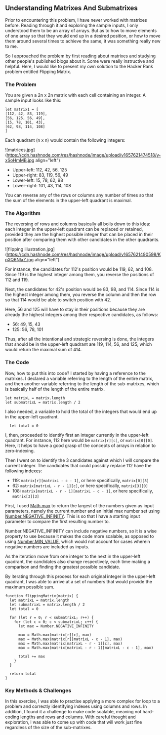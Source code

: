 ## Understanding Matrixes And Submatrixes

Prior to encountering this problem, I have never worked with matrixes before. Reading through it and exploring the sample inputs, I only understood them to be an array of arrays. But as to how to move elements of one array so that they would end up in a desired position, or how to move them around several times to achieve the same, it was something really new to me.

So I approached the problem by first reading about matrixes and studying other people's published blogs about it. Some were really instructive and helpful. Here, I would like to present my own solution to the Hacker Rank problem entitled Flipping Matrix.

### The Problem

You are given a 2n x 2n matrix with each cell containing an integer. A sample input looks like this:

```
let matrix1 = [
[112, 42, 83, 119],
[56, 125, 56, 49],
[15, 78, 101, 43],
[62, 98, 114, 108]
]
```
Each quadrant (n x n) would contain the following integers:


![matrices.jpg](https://cdn.hashnode.com/res/hashnode/image/upload/v1657621474518/y-xSoHmMB.jpg align="left")

- Upper-left: 112, 42, 56, 125
- Upper-right: 83, 119, 56, 49
- Lower-left: 15, 78, 62, 98
- Lower-right: 101, 43, 114, 108

You can reverse any of the rows or columns any number of times so that the sum of the elements in the upper-left quadrant is maximal. 

### The Algorithm

The reversing of rows and columns basically all boils down to this idea: each integer in the upper-left quadrant can be replaced or retained, provided they are the highest possible integer that can be placed in their position after comparing them with other candidates in the other quadrants.

![flipping illustration.jpg](https://cdn.hashnode.com/res/hashnode/image/upload/v1657621490598/KpXQ6NlaZ.jpg align="left")

For instance, the candidates for 112's position would be 119, 62, and 108. Since 119 is the highest integer among them, you reverse the positions of 112 and 119. 

Next, the candidates for 42's position would be 83, 98, and 114. Since 114 is the highest integer among them, you reverse the column and then the row so that 114 would be able to switch position with 42.

Here, 56 and 125 will have to stay in their positions because they are already the highest integers among their respective candidates, as follows:

- 56: 49, 15, 43
- 125: 56, 78, 101

Thus, after all the intentional and strategic reversing is done, the integers that should be in the upper-left quadrant are 119, 114, 56, and 125, which would return the maximal sum of 414.

### The Code

Now, how to put this into code? I started by having a reference to the matrixes. I declared a variable referring to the length of the entire matrix, and then another variable referring to the length of the sub-matrixes, which is basically half of the length of the entire matrix.

  ```
  let matrixL = matrix.length
  let submatrixL = matrix.length / 2
```

I also needed, a variable to hold the total of the integers that would end up in the upper-left quadrant. 

```
  let total = 0
```

I, then, proceeded to identify first an integer currently in the upper-left quadrant. For instance, 112 here would be `matrix[r][c]`, or `matrix[0][0]`. Here, it helps to have a good grasp of the concepts of arrays in relation to zero-indexing.

Then I went on to identify the 3 candidates against which I will compare the current integer. The candidates that could possibly replace 112 have the following indexes:

- 119: `matrix[r][matrixL - c - 1]`, or here specifically, `matrix[0][3]`
- 62: `matrix[matrixL - r - 1][c]`, or here specifically, `matrix[3][0]`
- 108: `matrix[matrixL - r - 1][matrixL - c - 1]`, or here specifically, `matrix[3][3]`

First, I used [Math.max](https://developer.mozilla.org/en-US/docs/Web/JavaScript/Reference/Global_Objects/Math/max) to return the largest of the numbers given as input parameters, namely the current number and an initial max number set using [Number.NEGATIVE_INFINITY](https://developer.mozilla.org/en-US/docs/Web/JavaScript/Reference/Global_Objects/Number/NEGATIVE_INFINITY). This is so that I have a starting input parameter to compare the first resulting number to. 

Number.NEGATIVE_INFINITY can include negative numbers, so it is a wise property to use because it makes the code more scalable, as opposed to using [Number.MIN_VALUE](https://developer.mozilla.org/en-US/docs/Web/JavaScript/Reference/Global_Objects/Number/MIN_VALUE), which would not account for cases wherein negative numbers are included as inputs.

As the iteration move from one integer to the next in the upper-left quadrant, the candidates also change respectively, each time making a comparison and finding the greatest possible candidate.

By iterating through this process for each original integer in the upper-left quadrant, I was able to arrive at a set of numbers that would provide the maximum possible sum.

```
function flippingMatrix(matrix) {
  let matrixL = matrix.length
  let submatrixL = matrix.length / 2
  let total = 0

  for (let r = 0; r < submatrixL; r++) {
    for (let c = 0; c < submatrixL; c++) {
      let max = Number.NEGATIVE_INFINITY 

      max = Math.max(matrix[r][c], max)    
      max = Math.max(matrix[r][matrixL - c - 1], max) 
      max = Math.max(matrix[matrixL - r - 1][c], max)  
      max = Math.max(matrix[matrixL - r - 1][matrixL - c - 1], max)  

      total += max
    }
  }

  return total
}
``` 
### Key Methods & Challenges

In this exercise, I was able to practise applying a more complex for loop to a problem and correctly identifying indexes using columns and rows. In addition, I found it a challenge to make code scalable, meaning not hard-coding lengths and rows and columns. With careful thought and exploration, I was able to come up with code that will work just fine regardless of the size of the sub-matrixes.